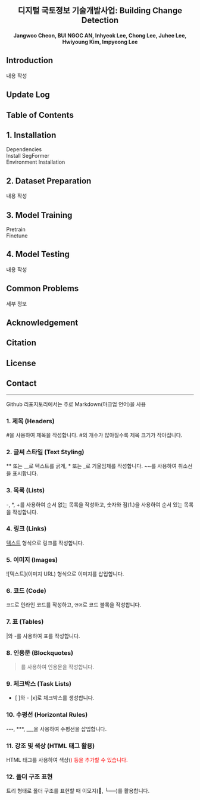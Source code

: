 <h2 align="center">디지털 국토정보 기술개발사업: Building Change Detection</h2>

<h4 align="center">Jangwoo Cheon, BUI NGOC AN, Inhyeok Lee, Chong Lee, Juhee Lee, Hwiyoung Kim, Impyeong Lee</h4>

## Introduction
내용 작성

## Update Log

## Table of Contents

## 1. Installation
Dependencies  
Install SegFormer  
Environment Installation

## 2. Dataset Preparation
내용 작성

## 3. Model Training
Pretrain  
Finetune

## 4. Model Testing
내용 작성

## Common Problems
세부 정보

## Acknowledgement

## Citation

## License

## Contact

---
Github 리포지토리에서는 주로 Markdown(마크업 언어)을 사용
### 1. 제목 (Headers)
#을 사용하여 제목을 작성합니다. #의 개수가 많아질수록 제목 크기가 작아집니다.

### 2. 글씨 스타일 (Text Styling)
** 또는 __로 텍스트를 굵게, * 또는 _로 기울임체를 작성합니다. ~~를 사용하여 취소선을 표시합니다.

### 3. 목록 (Lists)
-, *, +를 사용하여 순서 없는 목록을 작성하고, 숫자와 점(1.)을 사용하여 순서 있는 목록을 작성합니다.

### 4. 링크 (Links)
[텍스트](URL) 형식으로 링크를 작성합니다.

### 5. 이미지 (Images)
![텍스트](이미지 URL) 형식으로 이미지를 삽입합니다.

### 6. 코드 (Code)
``코드``로 인라인 코드를 작성하고, ```언어```로 코드 블록을 작성합니다.

### 7. 표 (Tables)
|와 -를 사용하여 표를 작성합니다.

### 8. 인용문 (Blockquotes)
>를 사용하여 인용문을 작성합니다.

### 9. 체크박스 (Task Lists)
- [ ]와 - [x]로 체크박스를 생성합니다.

### 10. 수평선 (Horizontal Rules)
---, ***, ___을 사용하여 수평선을 삽입합니다.

### 11. 강조 및 색상 (HTML 태그 활용)
HTML 태그를 사용하여 색상(<span style="color:red">) 등을 추가할 수 있습니다.

### 12. 폴더 구조 표현
트리 형태로 폴더 구조를 표현할 때 이모지(📂, └──)를 활용합니다.
